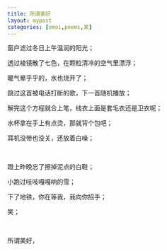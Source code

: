 ```yaml
---
title: 所谓美好
layout: mypost
categories: [omoi,poems,某]
---
```


窗户滤过冬日上午温润的阳光；

透过棱镜散了七色，在颗粒清冷的空气里漂浮；

暖气晕乎乎的，水也烧开了；

跳过这首被电话打断的歌，下一首随机播放；

解完这个方程就合上笔，线衣上面是套毛衣还是卫衣呢；

水杯拿在手上有点烫，那就背个包吧；

耳机没带也没关，还放着白噪；

<br>

蹬上昨晚忘了擦掉泥点的白鞋；

小跑过吱吱嘎嘎响的雪；

下了地铁，你在等我，我向你招手；

笑；

<br>

所谓美好，